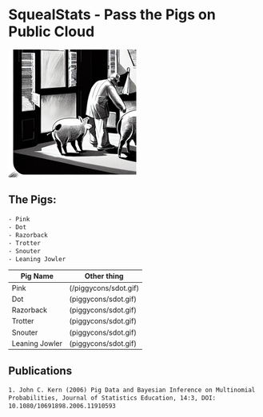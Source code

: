<!-- <picture>
 <source media="(prefers-color-scheme: dark)" srcset="YOUR-DARKMODE-IMAGE">
 <source media="(prefers-color-scheme: light)" srcset="YOUR-LIGHTMODE-IMAGE">
 <img alt="YOUR-ALT-TEXT" src="YOUR-DEFAULT-IMAGE">
</picture>
 -->

# SquealStats - Pass the Pigs on Public Cloud

![SquealStats](/pigArt.png)

## The Pigs:
```
- Pink
- Dot
- Razorback
- Trotter
- Snouter
- Leaning Jowler
```


| Pig Name       | Other thing          |
|----------------|----------------------|
| Pink           | (/piggycons/sdot.gif) |
| Dot            | (piggycons/sdot.gif) |
| Razorback      | (piggycons/sdot.gif) |
| Trotter        | (piggycons/sdot.gif) |
| Snouter        | (piggycons/sdot.gif) |
| Leaning Jowler | (piggycons/sdot.gif) |

## Publications

```
1. John C. Kern (2006) Pig Data and Bayesian Inference on Multinomial Probabilities, Journal of Statistics Education, 14:3, DOI: 10.1080/10691898.2006.11910593
```
